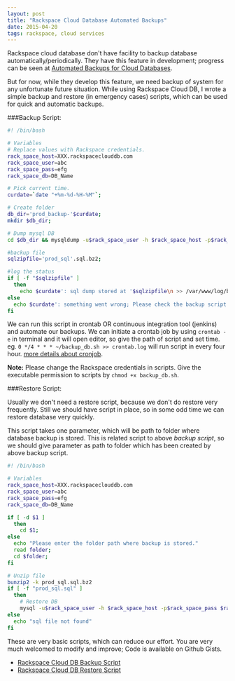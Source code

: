 ```yaml
---
layout: post
title: "Rackspace Cloud Database Automated Backups"
date: 2015-04-20
tags: rackspace, cloud services
---
```


Rackspace cloud database don't have facility to backup database automatically/periodically. They have this feature in development; progress can be seen at [Automated Backups for Cloud Databases](https://feedback.rackspace.com/forums/250746-cloud-hosting/suggestions/5976741-automated-backups-for-cloud-databases "Automated Backups for Cloud Databases").

But for now, while they develop this feature, we need backup of system for any unfortunate future situation. While using Rackspace Cloud DB, I wrote a simple backup and restore (in emergency cases) scripts, which can be used for quick and automatic backups.

###Backup Script:

```bash
#! /bin/bash

# Variables
# Replace values with Rackspace credentials.
rack_space_host=XXX.rackspaceclouddb.com
rack_space_user=abc
rack_space_pass=efg
rack_space_db=DB_Name

# Pick current time.
curdate=`date "+%m-%d-%H-%M"`;

# Create folder
db_dir='prod_backup-'$curdate;
mkdir $db_dir;

# Dump mysql DB
cd $db_dir && mysqldump -u$rack_space_user -h $rack_space_host -p$rack_space_pass $rack_space_db | bzip2 -c > prod_sql.sql.bz2;

#backup file
sqlzipfile='prod_sql'.sql.bz2;

#log the status
if [ -f "$sqlzipfile" ]
  then
    echo $curdate': sql dump stored at '$sqlzipfile\n >> /var/www/log/backup/backup.log
else
  echo $curdate': something went wrong; Please check the backup script OR take the back manually.'\n >> /var/www/log/backup/backup.log
fi
```

We can run this script in crontab OR continuous integration tool (jenkins) and automate our backups. We can initiate a crontab job by using `crontab -e` in terminal and it will open editor, so give the path of script and set time. eg. `0 */4 * * * ~/backup_db.sh >> crontab.log` will run script in every four hour. [more details about cronjob](https://help.ubuntu.com/community/CronHowto "Cron HowTo").

**Note:** Please change the Rackspace credentials in scripts. Give the executable permission to scripts by `chmod +x backup_db.sh`.


###Restore Script:

Usually we don't need a restore script, because we don't do restore very frequently. Still we should have script in place, so in some odd time we can restore database very quickly.

This script takes one parameter, which will be path to folder where database backup is stored. This is related script to above *backup script*, so we should give parameter as path to folder which has been created by above backup script.

```bash
#! /bin/bash

# Variables
rack_space_host=XXX.rackspaceclouddb.com
rack_space_user=abc
rack_space_pass=efg
rack_space_db=DB_Name

if [ -d $1 ]
  then
    cd $1;
else
  echo "Please enter the folder path where backup is stored."
  read folder;
  cd $folder;
fi

# Unzip file
bunzip2 -k prod_sql.sql.bz2
if [ -f "prod_sql.sql" ]
  then
    # Restore DB
    mysql -u$rack_space_user -h $rack_space_host -p$rack_space_pass $rack_space_db < prod_sql.sql
else
  echo "sql file not found"
fi
```

These are very basic scripts, which can reduce our effort. You are very much welcomed to modify and improve; Code is available on Github Gists.

* [Rackspace Cloud DB Backup Script](https://gist.github.com/crazyrohila/821a64a9db37c9d25d65 "Backup Script")
* [Rackspace Cloud DB Restore Script](https://gist.github.com/crazyrohila/182db17c8339d8f5d8fc "Restore Script")
